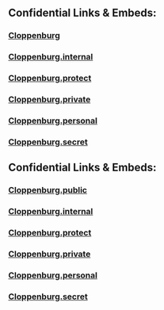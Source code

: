 
## Confidential Links & Embeds: 

### [Cloppenburg](../../../../../../../../../_public/Earth/Continent/Europe/Europe~Central/Germany/Germany~West/Niedersachsen/counties~Niedersachsen/Cloppenburg.md) 

### [Cloppenburg.internal](../../../../../../../../../_internal/Earth/Continent/Europe/Europe~Central/Germany/Germany~West/Niedersachsen/counties~Niedersachsen/Cloppenburg.internal.md) 

### [Cloppenburg.protect](../../../../../../../../../_protect/Earth/Continent/Europe/Europe~Central/Germany/Germany~West/Niedersachsen/counties~Niedersachsen/Cloppenburg.protect.md) 

### [Cloppenburg.private](../../../../../../../../../_private/Earth/Continent/Europe/Europe~Central/Germany/Germany~West/Niedersachsen/counties~Niedersachsen/Cloppenburg.private.md) 

### [Cloppenburg.personal](../../../../../../../../../_personal/Earth/Continent/Europe/Europe~Central/Germany/Germany~West/Niedersachsen/counties~Niedersachsen/Cloppenburg.personal.md) 

### [Cloppenburg.secret](../../../../../../../../../_secret/Earth/Continent/Europe/Europe~Central/Germany/Germany~West/Niedersachsen/counties~Niedersachsen/Cloppenburg.secret.md) 


## Confidential Links & Embeds: 

### [Cloppenburg.public](/_public/\Earth\Continent\Europe\Europe~Central\Germany\Germany~West\Niedersachsen\counties~NiedersachsenCloppenburg.public.md) 

### [Cloppenburg.internal](/_internal/\Earth\Continent\Europe\Europe~Central\Germany\Germany~West\Niedersachsen\counties~NiedersachsenCloppenburg.internal.md) 

### [Cloppenburg.protect](/_protect/\Earth\Continent\Europe\Europe~Central\Germany\Germany~West\Niedersachsen\counties~NiedersachsenCloppenburg.protect.md) 

### [Cloppenburg.private](/_private/\Earth\Continent\Europe\Europe~Central\Germany\Germany~West\Niedersachsen\counties~NiedersachsenCloppenburg.private.md) 

### [Cloppenburg.personal](/_personal/\Earth\Continent\Europe\Europe~Central\Germany\Germany~West\Niedersachsen\counties~NiedersachsenCloppenburg.personal.md) 

### [Cloppenburg.secret](/_secret/\Earth\Continent\Europe\Europe~Central\Germany\Germany~West\Niedersachsen\counties~NiedersachsenCloppenburg.secret.md)

